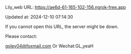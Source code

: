 Lily_web URL: https://ae6d-61-165-102-156.ngrok-free.app

Updated at: 2024-12-10 07:14:30

If you cannot open this URL, the server might be down.

Please contact: 

goley04@foxmail.com Or Wechat:GL_yeaH